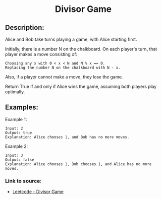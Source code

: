 <h1 align="center">Divisor Game</h1>

## Description:
Alice and Bob take turns playing a game, with Alice starting first.

Initially, there is a number N on the chalkboard.  On each player's turn, that player makes a move consisting of:

    Choosing any x with 0 < x < N and N % x == 0.
    Replacing the number N on the chalkboard with N - x.

Also, if a player cannot make a move, they lose the game.

Return True if and only if Alice wins the game, assuming both players play optimally.

## Examples:

Example 1:

```
Input: 2
Output: true
Explanation: Alice chooses 1, and Bob has no more moves.
```

Example 2:

```
Input: 3
Output: false
Explanation: Alice chooses 1, Bob chooses 1, and Alice has no more moves.
```


### Link to source: 
- <a href="https://leetcode.com/problems/divisor-game/">Leetcode - Divisor Game</a>

